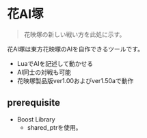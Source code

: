 # 花AI塚

> 花映塚の新しい戦い方を此処に示す。

花AI塚は東方花映塚のAIを自作できるツールです。
 - LuaでAIを記述して動かせる
 - AI同士の対戦も可能
 - 花映塚製品版ver1.00およびver1.50aで動作

## prerequisite 

 * Boost Library
   * shared\_ptrを使用。


